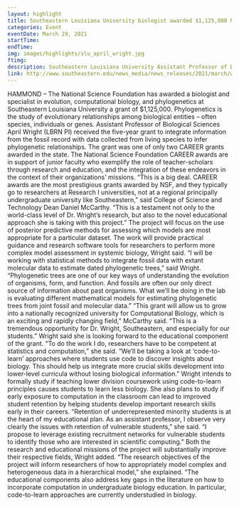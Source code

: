 ```yaml
---
layout: highlight
title: Southeastern Louisiana University biologist awarded $1,125,000 National Science Foundation Grant
categories: Event
eventDate: March 29, 2021
startTime:
endTime:
img: images/highlights/slu_april_wright.jpg
ftimg:
description: Southeastern Louisiana University Assistant Professor of Biological Sciences <b>April Wright (LBRN PI)</b> has been awarded a five-year grant of $1,125,000 by the National Science Foundation to integrate information from the fossil record with data collected from living species to infer phylogenetic relationships.
link: http://www.southeastern.edu/news_media/news_releases/2021/march/wright_nsf_grant.html
---
```

HAMMOND – The National Science Foundation has awarded a biologist and specialist in evolution, computational biology, and phylogenetics at Southeastern Louisiana University a grant of $1,125,000. Phylogenetics is the study of evolutionary relationships among biological entities – often species, individuals or genes.
     Assistant Professor of Biological Sciences April Wright (LBRN PI) received the five-year grant to integrate information from the fossil record with data collected from living species to infer phylogenetic relationships.
     The grant was one of only two CAREER grants awarded in the state. The National Science Foundation CAREER awards are in support of junior faculty who exemplify the role of teacher-scholars through research and education, and the integration of these endeavors in the context of their organizations’ missions.
     “This is a big deal. CAREER awards are the most prestigious grants awarded by NSF, and they typically go to researchers at Research I universities, not at a regional principally undergraduate university like Southeastern,” said College of Science and Technology Dean Daniel McCarthy. “This is a testament not only to the world-class level of Dr. Wright’s research, but also to the novel educational approach she is taking with this project.”
     The project will focus on the use of posterior predictive methods for assessing which models are most appropriate for a particular dataset. The work will provide practical guidance and research software tools for researchers to perform more complex model assessment in systemic biology, Wright said.
     “I will be working with statistical methods to integrate fossil data with extant molecular data to estimate dated phylogenetic trees,” said Wright. “Phylogenetic trees are one of our key ways of understanding the evolution of organisms, form, and function. And fossils are often our only direct source of information about past organisms. What we’ll be doing in the lab is evaluating different mathematical models for estimating phylogenetic trees from joint fossil and molecular data.”
     “This grant will allow us to grow into a nationally recognized university for Computational Biology, which is an exciting and rapidly changing field,” McCarthy said. “This is a tremendous opportunity for Dr. Wright, Southeastern, and especially for our students.”
     Wright said she is looking forward to the educational component of the grant.
     “To do the work I do, researchers have to be competent at statistics and computation,” she said. “We’ll be taking a look at ‘code-to-learn’ approaches where students use code to discover insights about biology. This should help us integrate more crucial skills development into lower-level curricula without losing biological information.”
     Wright intends to formally study if teaching lower division coursework using code-to-learn principles causes students to learn less biology. She also plans to study if early exposure to computation in the classroom can lead to improved student retention by helping students develop important research skills early in their careers.
     “Retention of underrepresented minority students is at the heart of my educational plan. As an assistant professor, I observe very clearly the issues with retention of vulnerable students,” she said. “I propose to leverage existing recruitment networks for vulnerable students to identify those who are interested in scientific computing.”
     Both the research and educational missions of the project will substantially improve their respective fields, Wright added.
     “The research objectives of the project will inform researchers of how to appropriately model complex and heterogeneous data in a hierarchical model,” she explained. “The educational components also address key gaps in the literature on how to incorporate computation in undergraduate biology education. In particular, code-to-learn approaches are currently understudied in biology. 
